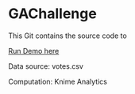 # GAChallenge

This Git contains the source code to 

[Run Demo here](https://ddabruneel.github.io/scatterplot.html)

Data source: votes.csv

Computation: Knime Analytics



